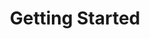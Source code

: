 ---
title: Getting Started
intro: This is the Concepts Homepage
show_dev_header: true
show_dev_home: true
show_dev_sidebar: true
show_dev_video: true
section: Overview
order: 1
---